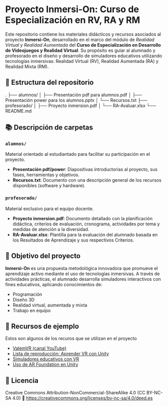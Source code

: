 # Proyecto Inmersi-On: Curso de Especialización en RV, RA y RM

Este repositorio contiene los materiales didácticos y recursos asociados al proyecto **Inmersi-On**, desarrollado en el marco del módulo de *Realidad Virtual y Realidad Aumentada* del **Curso de Especialización en Desarrollo de Videojuegos y Realidad Virtual**. Su propósito es guiar al alumnado y profesorado en el diseño y desarrollo de simuladores educativos utilizando tecnologías inmersivas: Realidad Virtual (RV), Realidad Aumentada (RA) y Realidad Mixta (RM).

## 📁 Estructura del repositorio
.
├── alumnos/
│   ├── Presentación pdf para alumnos.pdf
│   ├── Presentación power para los alumnos.pptx
│   └── Recursos.txt
├── profesorado/
│   ├── Proyecto inmersion.pdf
│   └── RA-Avaluar.xlsx
└── README.md

## 📚 Descripción de carpetas

### `alumnos/`
Material orientado al estudiantado para facilitar su participación en el proyecto.

- **Presentación pdf/power**: Diapositivas introductorias al proyecto, sus fases, herramientas y objetivos.
- **Recursos.txt**: Documento con una descripción general de los recursos disponibles (software y hardware).

### `profesorado/`
Material exclusivo para el equipo docente.

- **Proyecto inmersion.pdf**: Documento detallado con la planificación didáctica, criterios de evaluación, cronograma, actividades por tema y medidas de atención a la diversidad.
- **RA-Avaluar.xlsx**: Plantilla para la evaluación del alumnado basada en los Resultados de Aprendizaje y sus respectivos Criterios.

## 🎯 Objetivo del proyecto

**Inmersi-On** es una propuesta metodológica innovadora que promueve el aprendizaje activo mediante el uso de tecnologías inmersivas. A través de actividades prácticas, el alumnado desarrolla simuladores interactivos con fines educativos, aplicando conocimientos de:

- Programación
- Diseño 3D
- Realidad virtual, aumentada y mixta
- Trabajo en equipo

## 🔗 Recursos de ejemplo
Estos son algunos de los recuros que se utilizan en el proyecto

- [ValemVR (canal YouTube)](https://www.youtube.com/@ValemVR/videos)
- [Lista de reproducción: Aprender VR con Unity](https://youtube.com/playlist?list=PLpEoiloH-4eP-OKItF8XNJ8y8e1asOJud)
- [Simuladores educativos con VR](https://vrfp.es/simuladores/)
- [Uso de AR Foundation en Unity](https://www.youtube.com/watch?v=FWyTf3USDCQ)

## 📄 Licencia
Creative Commons Attribution-NonCommercial-ShareAlike 4.0 (CC BY-NC-SA 4.0)
🔗 https://creativecommons.org/licenses/by-nc-sa/4.0/deed.es
